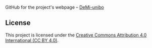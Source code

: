 GitHub for the project's webpage – [DeMi-unibo](https://github.com/DeMi-unibo/demi-front/tree/main)

## License

This project is licensed under the [Creative Commons Attribution 4.0 International (CC BY 4.0)](https://creativecommons.org/licenses/by/4.0/).